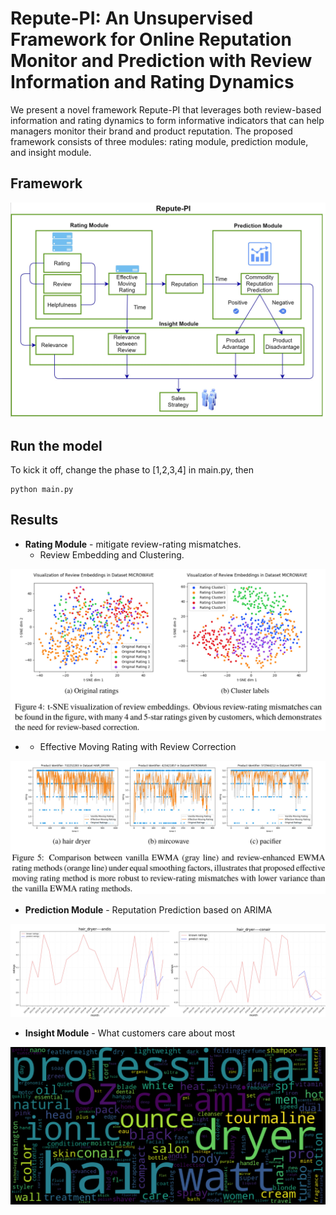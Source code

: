 # Repute-PI: An Unsupervised Framework for Online Reputation Monitor and Prediction with Review Information and Rating Dynamics
We present a novel framework Repute-PI that leverages both review-based
information and rating dynamics to form informative indicators that can help managers
monitor their brand and product reputation. The proposed framework consists of three
modules: rating module, prediction module, and insight module.

## Framework
![Repute-PI Framework](images/reputepi.jpg)

## Run the model
To kick it off, change the phase to [1,2,3,4] in main.py, then

    python main.py

## Results

+ **Rating Module** - mitigate review-rating mismatches.
  + Review Embedding and Clustering. 

![t-SNE visualization of review embeddings](images/tsne.jpg)

+ + Effective Moving Rating with Review Correction

![Rating Correction](images/rating_correction.jpg)

+ **Prediction Module** - Reputation Prediction based on ARIMA

![Brand Reputation Prediction](images/prediction_example.jpg)

+ **Insight Module** - What customers care about most 

![Hair dryer example](images/hair_dryer_rating_5_title_wordcloud.png)
